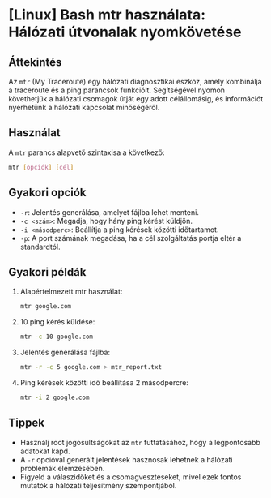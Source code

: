 # [Linux] Bash mtr használata: Hálózati útvonalak nyomkövetése

## Áttekintés
Az `mtr` (My Traceroute) egy hálózati diagnosztikai eszköz, amely kombinálja a traceroute és a ping parancsok funkcióit. Segítségével nyomon követhetjük a hálózati csomagok útját egy adott célállomásig, és információt nyerhetünk a hálózati kapcsolat minőségéről.

## Használat
A `mtr` parancs alapvető szintaxisa a következő:

```bash
mtr [opciók] [cél]
```

## Gyakori opciók
- `-r`: Jelentés generálása, amelyet fájlba lehet menteni.
- `-c <szám>`: Megadja, hogy hány ping kérést küldjön.
- `-i <másodperc>`: Beállítja a ping kérések közötti időtartamot.
- `-p`: A port számának megadása, ha a cél szolgáltatás portja eltér a standardtól.

## Gyakori példák
1. Alapértelmezett mtr használat:
   ```bash
   mtr google.com
   ```

2. 10 ping kérés küldése:
   ```bash
   mtr -c 10 google.com
   ```

3. Jelentés generálása fájlba:
   ```bash
   mtr -r -c 5 google.com > mtr_report.txt
   ```

4. Ping kérések közötti idő beállítása 2 másodpercre:
   ```bash
   mtr -i 2 google.com
   ```

## Tippek
- Használj root jogosultságokat az `mtr` futtatásához, hogy a legpontosabb adatokat kapd.
- A `-r` opcióval generált jelentések hasznosak lehetnek a hálózati problémák elemzésében.
- Figyeld a válaszidőket és a csomagvesztéseket, mivel ezek fontos mutatók a hálózati teljesítmény szempontjából.